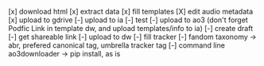 [x] download html
[x] extract data
[x] fill templates
[X] edit audio metadata
[x] upload to gdrive
[-] upload to ia
    [-] test
[-] upload to ao3 (don't forget Podfic Link in template dw, and upload templates/info to ia)
    [-] create draft
    [-] get shareable link
[-] upload to dw
[-] fill tracker
[-] fandom taxonomy -> abr, prefered canonical tag, umbrella tracker tag
[-] command line ao3downloader -> pip install, as is
